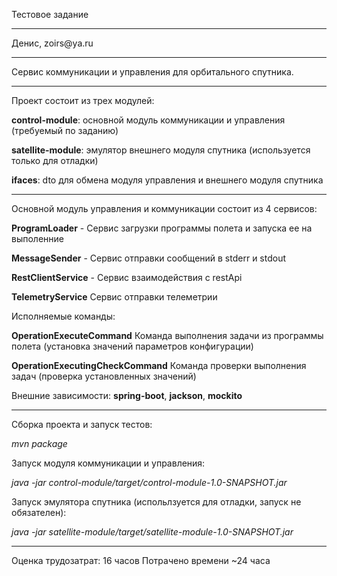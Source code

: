Тестовое задание
<hr>
Денис, zoirs@ya.ru
<hr>

Сервис коммуникации и управления для орбитального спутника.
<hr>
Проект состоит из трех модулей:

<b>control-module</b>: основной модуль коммуникации и управления (требуемый по заданию)

<b>satellite-module</b>: эмулятор внешнего модуля спутника (используется только для отладки)

<b>ifaces</b>: dto для обмена модуля управления и внешнего модуля спутника

<hr> 

Основной модуль управления и коммуникации состоит из 4 сервисов:

<b>ProgramLoader</b> - Сервис загрузки программы полета и запуска ее на выполенние

<b>MessageSender</b> - Сервис отправки сообщений в stderr и stdout

<b>RestClientService</b> - Сервис взаимодействия с restApi

<b>TelemetryService</b> Сервис отправки телеметрии

Исполняемые команды:

<b>OperationExecuteCommand</b> Команда выполнения задачи из программы полета (установка значений параметров конфигурации)

<b>OperationExecutingCheckCommand</b> Команда проверки выполнения задач (проверка установленных значений)

Внешние зависимости: <b>spring-boot</b>, <b>jackson</b>, <b>mockito</b>

<hr>

Сборка проекта и запуск тестов:

<i>mvn package</i>

Запуск модуля коммуникации и управления:

<i>java -jar control-module/target/control-module-1.0-SNAPSHOT.jar</i>

Запуск эмулятора спутника (испольлзуется для отладки, запуск не обязателен):

<i>java -jar satellite-module/target/satellite-module-1.0-SNAPSHOT.jar</i>

<hr>

Оценка трудозатрат: 16 часов
Потрачено времени ~24 часа
